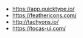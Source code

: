 
- https://app.quicktype.io/
- https://feathericons.com/
- http://tachyons.io/
- https://tocas-ui.com/
